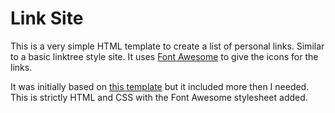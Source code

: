 # Link Site

This is a very simple HTML template to create a list of personal links. Similar to a basic linktree style site.
It uses [Font Awesome](https://fontawesome.com/icons) to give the icons for the links.

It was initially based on [this template](https://github.com/Harindulk/custom-links-page) but it included more then I needed.
This is strictly HTML and CSS with the Font Awesome stylesheet added. 
